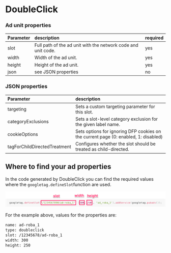 # DoubleClick

### Ad unit properties

| Parameter | description | required |
| :--- | :--- | :--- |
| slot | Full path of the ad unit with the network code and unit code. | yes |
| width | Width of the ad unit. | yes |
| height | Height of the ad unit. | yes |
| json | see JSON properties | no |

### JSON properties

| Parameter | description |
| :--- | :--- |
| targeting | Sets a custom targeting parameter for this slot. |
| categoryExclusions | Sets a slot-level category exclusion for the given label name. |
| cookieOptions | Sets options for ignoring DFP cookies on the current page \(0: enabled, 1: disabled\) |
| tagForChildDirectedTreatment | Configures whether the slot should be treated as child-directed. |

## Where to find your ad properties

In the code generated by DoubleClick you can find the required values where the `googletag.defineSlot`function are used.

![](../../.gitbook/assets/doubleclick-2.png)

For the example above, values for the properties are:

```text
name: ad-roba_1
type: doubleclick
slot: /12345678/ad-roba_1
width: 300
height: 250
```

